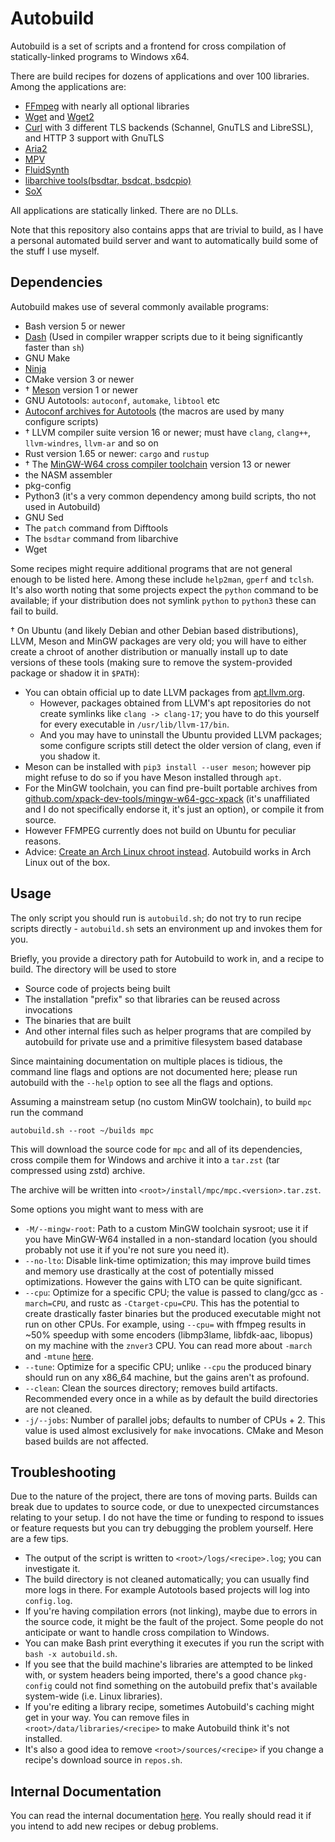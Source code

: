 # Autobuild
Autobuild is a set of scripts and a frontend for cross compilation of statically-linked programs to Windows x64.

There are build recipes for dozens of applications and over 100 libraries.
Among the applications are:
- [FFmpeg](https://github.com/FFmpeg/FFmpeg) with nearly all optional libraries
- [Wget](https://www.gnu.org/software/wget/) and [Wget2](https://github.com/rockdaboot/wget2)
- [Curl](https://github.com/curl/curl) with 3 different TLS backends (Schannel, GnuTLS and LibreSSL), and HTTP 3 support with GnuTLS
- [Aria2](https://github.com/aria2/aria2)
- [MPV](https://github.com/mpv-player/mpv)
- [FluidSynth](https://github.com/FluidSynth/fluidsynth)
- [libarchive tools(bsdtar, bsdcat, bsdcpio)](https://github.com/libarchive/libarchive)
- [SoX](https://sourceforge.net/projects/sox/)

All applications are statically linked. There are no DLLs.

Note that this repository also contains apps that are trivial to build, as I have a personal automated build server and want to automatically build some of the stuff I use myself.

## Dependencies
Autobuild makes use of several commonly available programs:
- Bash version 5 or newer
- [Dash](https://wiki.archlinux.org/title/Dash) (Used in compiler wrapper scripts due to it being significantly faster than `sh`)
- GNU Make
- [Ninja](https://ninja-build.org)
- CMake version 3 or newer
- † [Meson](https://mesonbuild.com) version 1 or newer
- GNU Autotools: `autoconf`, `automake`, `libtool` etc
- [Autoconf archives for Autotools](https://github.com/autoconf-archive/autoconf-archive) (the macros are used by many configure scripts)
- † LLVM compiler suite version 16  or newer; must have `clang`, `clang++`, `llvm-windres`, `llvm-ar` and so on
- Rust version 1.65 or newer: `cargo` and `rustup`
- † The [MinGW-W64 cross compiler toolchain](https://www.mingw-w64.org) version 13 or newer
- the NASM assembler
- pkg-config
- Python3 (it's a very common dependency among build scripts, tho not used in Autobuild)
- GNU Sed
- The `patch` command from Difftools
- The `bsdtar` command from libarchive
- Wget

Some recipes might require additional programs that are not general enough to be listed here. Among these include `help2man`, `gperf` and `tclsh`.
It's also worth noting that some projects expect the `python` command to be available; if your distribution does not symlink `python` to `python3` these can fail to build.

† On Ubuntu (and likely Debian and other Debian based distributions), LLVM, Meson and MinGW packages are very old; you will have to either create a chroot of another distribution or manually install up to date versions of these tools (making sure to remove the system-provided package or shadow it in `$PATH`):
- You can obtain official up to date LLVM packages from [apt.llvm.org](https://apt.llvm.org).
	- However, packages obtained from LLVM's apt repositories do not create symlinks like `clang -> clang-17`; you have to do this yourself for every executable in `/usr/lib/llvm-17/bin`.
	- And you may have to uninstall the Ubuntu provided LLVM packages; some configure scripts still detect the older version of clang, even if you shadow it.
- Meson can be installed with `pip3 install --user meson`; however pip might refuse to do so if you have Meson installed through `apt`.
- For the MinGW toolchain, you can find pre-built portable archives from [github.com/xpack-dev-tools/mingw-w64-gcc-xpack](https://github.com/xpack-dev-tools/mingw-w64-gcc-xpack/) (it's unaffiliated and I do not specifically endorse it, it's just an option), or compile it from source.
- However FFMPEG currently does not build on Ubuntu for peculiar reasons.
- Advice: [Create an Arch Linux chroot instead](https://man.archlinux.org/man/mkarchroot.1.en). Autobuild works in Arch Linux out of the box.

## Usage
The only script you should run is `autobuild.sh`; do not try to run recipe scripts directly - `autobuild.sh` sets an environment up and invokes them for you.

Briefly, you provide a directory path for Autobuild to work in, and a recipe to build.
The directory will be used to store
- Source code of projects being built
- The installation "prefix" so that libraries can be reused across invocations
- The binaries that are built
- And other internal files such as helper programs that are compiled by autobuild for private use and a primitive filesystem based database

Since maintaining documentation on multiple places is tidious, the command line flags and options are not documented here; please run autobuild with the `--help` option to see all the flags and options.

Assuming a mainstream setup (no custom MinGW toolchain), to build `mpc` run the command
```shell
autobuild.sh --root ~/builds mpc
```

This will download the source code for `mpc` and all of its dependencies, cross compile them for Windows and archive it into a `tar.zst` (tar compressed using zstd) archive.

The archive will be written into `<root>/install/mpc/mpc.<version>.tar.zst`.

Some options you might want to mess with are
- `-M/--mingw-root`: Path to a custom MinGW toolchain sysroot; use it if you have MinGW-W64 installed in a non-standard location (you should probably not use it if you're not sure you need it).
- `--no-lto`: Disable link-time optimization; this may improve build times and memory use drastically at the cost of potentially missed optimizations. However the gains with LTO can be quite significant.
- `--cpu`: Optimize for a specific CPU; the value is passed to clang/gcc as `-march=CPU`, and rustc as `-Ctarget-cpu=CPU`.
	This has the potential to create drastically faster binaries but the produced executable might not run on other CPUs.
	For example, using `--cpu=` with ffmpeg results in ~50% speedup with some encoders (libmp3lame, libfdk-aac, libopus) on my machine with the `znver3` CPU.
	You can read more about `-march` and `-mtune` [here](https://gcc.gnu.org/onlinedocs/gcc/x86-Options.html).
- `--tune`: Optimize for a specific CPU; unlike `--cpu` the produced binary should run on any x86_64 machine, but the gains aren't as profound.
- `--clean`: Clean the sources directory; removes build artifacts. Recommended every once in a while as by default the build directories are not cleaned.
- `-j/--jobs`: Number of parallel jobs; defaults to number of CPUs + 2. This value is used almost exclusively for `make` invocations. CMake and Meson based builds are not affected.

## Troubleshooting
Due to the nature of the project, there are tons of moving parts. Builds can break due to updates to source code, or due to unexpected circumstances relating to your setup.
I do not have the time or funding to respond to issues or feature requests but you can try debugging the problem yourself. Here are a few tips.
- The output of the script is written to `<root>/logs/<recipe>.log`; you can investigate it.
- The build directory is not cleaned automatically; you can usually find more logs in there. For example Autotools based projects will log into `config.log`.
- If you're having compilation errors (not linking), maybe due to errors in the source code, it might be the fault of the project. Some people do not anticipate or want to handle cross compilation to Windows.
- You can make Bash print everything it executes if you run the script with `bash -x autobuild.sh`.
- If you see that the build machine's libraries are attempted to be linked with, or system headers being imported, there's a good chance `pkg-config` could not find something on the autobuild prefix that's available system-wide (i.e. Linux libraries).
- If you're editing a library recipe, sometimes Autobuild's caching might get in your way. You can remove files in `<root>/data/libraries/<recipe>` to make Autobuild think it's not installed.
- It's also a good idea to remove `<root>/sources/<recipe>` if you change a recipe's download source in `repos.sh`.

## Internal Documentation
You can read the internal documentation [here](doc/index.md).
You really should read it if you intend to add new recipes or debug problems.
